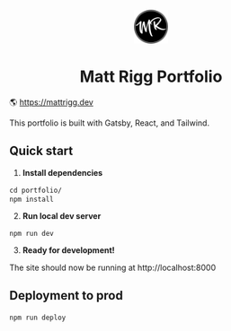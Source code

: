 <p align="center">
  <a href="https://mattrigg.dev">
    <img alt="Matt Rigg" src="/src/images/favicon.png" width="60" />
  </a>
</p>
<h1 align="center">
  Matt Rigg Portfolio
</h1>

🌎 https://mattrigg.dev

This portfolio is built with Gatsby, React, and Tailwind.

## Quick start
1. **Install dependencies**

```
cd portfolio/
npm install
```

2. **Run local dev server**
```
npm run dev
```

3. **Ready for development!**

The site should now be running at http://localhost:8000

## Deployment to prod
```
npm run deploy
```
